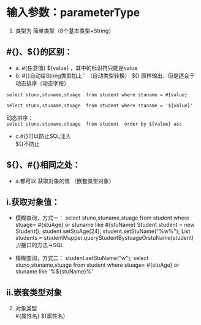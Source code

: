 # 输入参数：parameterType
1. 类型为 简单类型（8个基本类型+String）  
## \#{}、\${}的区别：  
- a.
    \#{任意值}
    \${value} ，其中的标识符只能是value
- b.
    \#{}自动给String类型加上''  （自动类型转换）
    \${} 原样输出，但是适合于 动态排序（动态字段）

`select stuno,stuname,stuage  from student where stuname = #{value}`

`select stuno,stuname,stuage  from student where stuname = '${value}'`

动态排序：  
`select stuno,stuname,stuage  from student  order by ${value} asc
`

- c.\#{}可以防止SQL注入  
\${}不防止

## \${}、\#{}相同之处：
- a.都可以 获取对象的值 （嵌套类型对象）



## i.获取对象值：
- 模糊查询，方式一：
select stuno,stuname,stuage  from student where stuage= #{stuAge}  or stuname like #{stuName}
Student student = new Student();
student.setStuAge(24);
student.setStuName("%w%");
List<Student> students = studentMapper.queryStudentBystuageOrstuName(student) ;//接口的方法->SQL

- 模糊查询，方式二：
student.setStuName("w");
select stuno,stuname,stuage  from student where stuage= #{stuAge}  or stuname like '%${stuName}%'

## ii.嵌套类型对象


2. 对象类型  
\#{属性名}
\${属性名}

